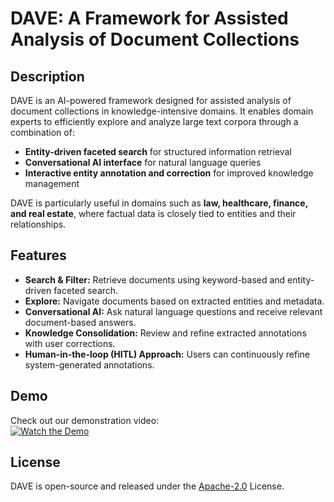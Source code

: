 # DAVE: A Framework for Assisted Analysis of Document Collections

## Description

DAVE is an AI-powered framework designed for assisted analysis of document collections in knowledge-intensive domains. It enables domain experts to efficiently explore and analyze large text corpora through a combination of:

- **Entity-driven faceted search** for structured information retrieval
- **Conversational AI interface** for natural language queries
- **Interactive entity annotation and correction** for improved knowledge management

DAVE is particularly useful in domains such as **law, healthcare, finance, and real estate**, where factual data is closely tied to entities and their relationships.

## Features

- **Search & Filter:** Retrieve documents using keyword-based and entity-driven faceted search.
- **Explore:** Navigate documents based on extracted entities and metadata.
- **Conversational AI:** Ask natural language questions and receive relevant document-based answers.
- **Knowledge Consolidation:** Review and refine extracted annotations with user corrections.
- **Human-in-the-loop (HITL) Approach:** Users can continuously refine system-generated annotations.

## Demo

Check out our demonstration video:  
[![Watch the Demo](https://img.shields.io/badge/Watch-Demo-red?style=for-the-badge&logo=youtube)](https://www.youtube.com/watch?v=XG7RsI3t-2Q)

## License

DAVE is open-source and released under the [Apache-2.0](./LICENSE) License.
